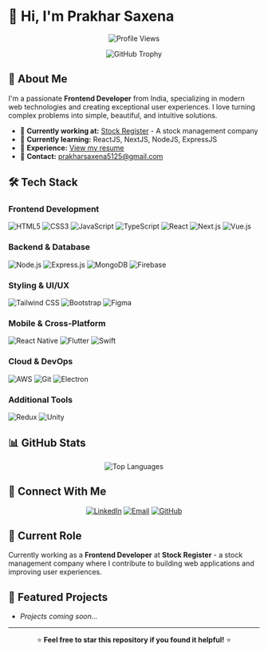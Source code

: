 # 👋 Hi, I'm Prakhar Saxena

<div align="center">
  
  ![Profile Views](https://komarev.com/ghpvc/?username=theprakharsaxena&label=Profile%20views&color=0e75b6&style=flat)
  
  ![GitHub Trophy](https://github-profile-trophy.vercel.app/?username=theprakharsaxena&theme=radical&no-frame=false&no-bg=true&margin-w=4)
  
</div>

## 🚀 About Me

I'm a passionate **Frontend Developer** from India, specializing in modern web technologies and creating exceptional user experiences. I love turning complex problems into simple, beautiful, and intuitive solutions.

- 🔭 **Currently working at:** [Stock Register](https://www.stockregister.in/) - A stock management company
- 🌱 **Currently learning:** ReactJS, NextJS, NodeJS, ExpressJS
- 💼 **Experience:** [View my resume](https://drive.google.com/file/d/1DyBjNoVD2ygSdGzIbLwNkwIcs7YA1DyJ/view?usp=sharing)
- 📧 **Contact:** prakharsaxena5125@gmail.com

## 🛠️ Tech Stack

### Frontend Development
![HTML5](https://img.shields.io/badge/-HTML5-E34F26?style=flat-square&logo=html5&logoColor=white)
![CSS3](https://img.shields.io/badge/-CSS3-1572B6?style=flat-square&logo=css3&logoColor=white)
![JavaScript](https://img.shields.io/badge/-JavaScript-F7DF1E?style=flat-square&logo=javascript&logoColor=black)
![TypeScript](https://img.shields.io/badge/-TypeScript-007ACC?style=flat-square&logo=typescript&logoColor=white)
![React](https://img.shields.io/badge/-React-61DAFB?style=flat-square&logo=react&logoColor=black)
![Next.js](https://img.shields.io/badge/-Next.js-000000?style=flat-square&logo=next.js&logoColor=white)
![Vue.js](https://img.shields.io/badge/-Vue.js-4FC08D?style=flat-square&logo=vue.js&logoColor=white)

### Backend & Database
![Node.js](https://img.shields.io/badge/-Node.js-339933?style=flat-square&logo=node.js&logoColor=white)
![Express.js](https://img.shields.io/badge/-Express.js-000000?style=flat-square&logo=express&logoColor=white)
![MongoDB](https://img.shields.io/badge/-MongoDB-47A248?style=flat-square&logo=mongodb&logoColor=white)
![Firebase](https://img.shields.io/badge/-Firebase-FFCA28?style=flat-square&logo=firebase&logoColor=black)

### Styling & UI/UX
![Tailwind CSS](https://img.shields.io/badge/-Tailwind_CSS-38B2AC?style=flat-square&logo=tailwind-css&logoColor=white)
![Bootstrap](https://img.shields.io/badge/-Bootstrap-7952B3?style=flat-square&logo=bootstrap&logoColor=white)
![Figma](https://img.shields.io/badge/-Figma-F24E1E?style=flat-square&logo=figma&logoColor=white)

### Mobile & Cross-Platform
![React Native](https://img.shields.io/badge/-React_Native-61DAFB?style=flat-square&logo=react&logoColor=black)
![Flutter](https://img.shields.io/badge/-Flutter-02569B?style=flat-square&logo=flutter&logoColor=white)
![Swift](https://img.shields.io/badge/-Swift-FA7343?style=flat-square&logo=swift&logoColor=white)

### Cloud & DevOps
![AWS](https://img.shields.io/badge/-AWS-232F3E?style=flat-square&logo=amazon-aws&logoColor=white)
![Git](https://img.shields.io/badge/-Git-F05032?style=flat-square&logo=git&logoColor=white)
![Electron](https://img.shields.io/badge/-Electron-47848F?style=flat-square&logo=electron&logoColor=white)

### Additional Tools
![Redux](https://img.shields.io/badge/-Redux-764ABC?style=flat-square&logo=redux&logoColor=white)
![Unity](https://img.shields.io/badge/-Unity-000000?style=flat-square&logo=unity&logoColor=white)

## 📊 GitHub Stats

<div align="center">
  
  ![Top Languages](https://github-readme-stats.vercel.app/api/top-langs?username=theprakharsaxena&show_icons=true&locale=en&layout=compact&theme=radical)
  
</div>

## 🤝 Connect With Me

<div align="center">
  
  [![LinkedIn](https://img.shields.io/badge/-LinkedIn-0077B5?style=for-the-badge&logo=linkedin&logoColor=white)](https://linkedin.com/in/prakhar-saxena-ps)
  [![Email](https://img.shields.io/badge/-Email-D14836?style=for-the-badge&logo=gmail&logoColor=white)](mailto:prakharsaxena5125@gmail.com)
  [![GitHub](https://img.shields.io/badge/-GitHub-181717?style=for-the-badge&logo=github&logoColor=white)](https://github.com/theprakharsaxena)
  
</div>

## 🎯 Current Role

Currently working as a **Frontend Developer** at **Stock Register** - a stock management company where I contribute to building web applications and improving user experiences.

## 🌟 Featured Projects

- *Projects coming soon...*

---

<div align="center">
  
  ⭐ **Feel free to star this repository if you found it helpful!** ⭐
  
</div>
